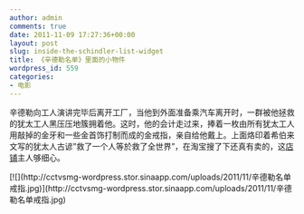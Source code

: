 ```yaml
---
author: admin
comments: true
date: 2011-11-09 17:27:36+00:00
layout: post
slug: inside-the-schindler-list-widget
title: 《辛德勒名单》里面的小物件
wordpress_id: 559
categories:
- 电影
---
```


辛德勒向工人演讲完毕后离开工厂，当他到外面准备乘汽车离开时，一群被他拯救的犹太工人黑压压地簇拥着他。这时，他的会计走过来，捧着一枚由所有犹太工人用敲掉的金牙和一些金首饰打制而成的金戒指，亲自给他戴上。上面烙印着希伯来文写的犹太人古谚”救了一个人等於救了全世界”，在淘宝搜了下还真有卖的，这[店铺](http://item.taobao.com/item.htm?id=4815920818&ad_id=&am_id=&cm_id=&pm_id=)主人够细心。

<!-- more --> [![](http://cctvsmg-wordpress.stor.sinaapp.com/uploads/2011/11/辛德勒名单戒指.jpg)](http://cctvsmg-wordpress.stor.sinaapp.com/uploads/2011/11/辛德勒名单戒指.jpg)
